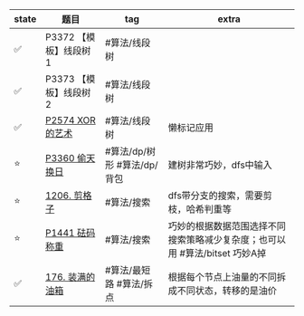 
| state | 题目                         | tag                         | extra                                                                       |
| ----- | ---------------------------- | --------------------------- | --------------------------------------------------------------------------- |
| ✅    | P3372 【模板】线段树 1       | #算法/线段树                |                                                                             |
| ✅    | P3373 【模板】线段树 2       | #算法/线段树                |                                                                             |
| ✅    | [P2574 XOR的艺术](Algorithm/Problems/P2574%20XOR的艺术.md) | #算法/线段树                | 懒标记应用                                                                  |
| ⭐    | [P3360 偷天换日](Algorithm/Problems/P3360%20偷天换日.md)  | #算法/dp/树形 #算法/dp/背包 | 建树非常巧妙，dfs中输入                                                     |
| ⭐    | [1206. 剪格子](Algorithm/Problems/1206.%20剪格子.md)    | #算法/搜索                  | dfs带分支的搜索，需要剪枝，哈希判重等                                       |
| ⭐    | [P1441 砝码称重](Algorithm/Problems/P1441%20砝码称重.md)  | #算法/搜索                  | 巧妙的根据数据范围选择不同搜索策略减少复杂度；也可以用 #算法/bitset 巧妙A掉 |
| ✅    | [176. 装满的油箱](Algorithm/Problems/176.%20装满的油箱.md) | #算法/最短路 #算法/拆点     | 根据每个节点上油量的不同拆成不同状态，转移的是油价                          |



